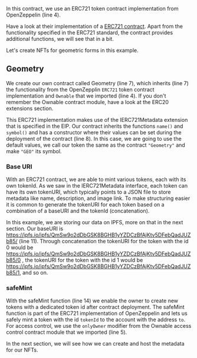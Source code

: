 In this contract, we use an ERC721 token contract implementation from OpenZeppelin (line 4). 

Have a look at their implementation of a <a href="https://github.com/OpenZeppelin/openzeppelin-contracts/blob/master/contracts/token/ERC721/ERC721.sol" target="_blank">ERC721 contract</a>. Apart from the functionality specified in the ERC721 standard, the contract provides additional functions, we will see that in a bit.

Let's create NFTs for geometric forms in this example.

## Geometry 
We create our own contract called Geometry (line 7), which inherits (line 7) the functionality from the OpenZepplin `ERC721` token contract implementation and `Ownable` that we imported (line 4). If you don't remember the Ownable contract module, have a look at the ERC20 extensions section.

This ERC721 implementation makes use of the IERC721Metadata extension that is specified in the EIP.  Our contract inherits the functions `name()` and `symbol()` 
and has a constructor where their values can be set during the deployment of the contract (line 8). 
In this case, we are going to use the default values, we call our token the same as the contract `"Geometry"` and make `"GEO"` its symbol.

### Base URI
With an ERC721 contract, we are able to mint various tokens, each with its own tokenId. As we saw in the IERC721Metadata interface, each token can have its own tokenURI, which typically points to a JSON file to store metadata like name, description, and image link.
To make structuring easier it is common to generate the tokenURI for each token based on a combination of a baseURI and the tokenId (concatenation).

In this example, we are storing our data on IPFS, more on that in the next section. Our baseURI is <a href="https://ipfs.io/ipfs/QmSw9o2dDbGSK8BGHB1yYZDCzBfAjKtv5DFebQadJUZb85/" target="_blank">https://ipfs.io/ipfs/QmSw9o2dDbGSK8BGHB1yYZDCzBfAjKtv5DFebQadJUZb85/</a> (line 11).
Through concatenation the tokenURI for the token with the id 0 would be <a href="https://ipfs.io/ipfs/QmSw9o2dDbGSK8BGHB1yYZDCzBfAjKtv5DFebQadJUZb85/0" target="_blank">https://ipfs.io/ipfs/QmSw9o2dDbGSK8BGHB1yYZDCzBfAjKtv5DFebQadJUZb85/0</a> , the tokenURI for the token with the id 1 would be <a href="https://ipfs.io/ipfs/QmSw9o2dDbGSK8BGHB1yYZDCzBfAjKtv5DFebQadJUZb85/1" target="_blank">https://ipfs.io/ipfs/QmSw9o2dDbGSK8BGHB1yYZDCzBfAjKtv5DFebQadJUZb85/1</a>, and so on.

### safeMint
With the safeMint function (line 14) we enable the owner to create new tokens with a dedicated token id after contract deployment.
The safeMint function is part of the ERC721 implementation of OpenZeppelin and lets us safely mint a token with the id `tokenId` to the account with the address `to`. For access control, we use the `onlyOwner` modifier from the Ownable access control contract module that we imported (line 5).

In the next section, we will see how we can create and host the metadata for our NFTs.
